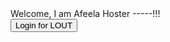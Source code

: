    <div id='targetlout'>Welcome, I am Afeela Hoster -----!!!</div>
<button onclick="login()">Login for LOUT</button>

<script>
    function login() {
	    var newdiv = document.createElement('div');
		newdiv.setAttribute("id", "lightningout");		
                     document.body.appendChild(newdiv);   
		
		
		$Lightning.use(
		'c:CS_SHMLightningOutApp', // name of the Lightning app
		function () {
      // Callback once framework and app loaded
		$Lightning.createComponent(
        'c:CSMessagingSessionUtility', // top-level component of your app
        {
           'clientsessionid' : 'csi59850',
           'afeelaid' : 'af543774b35668',
        }, // attributes to set on the component when created
        'lightningout', // the DOM location to insert the component
        function (cmp) {
          // callback when component is created and active on the page
			}
		);
		},
	'https://sonyhondamobility01--sit.sandbox.my.site.com/afeelachathost'
  );
		}
</script>
<script src="https://sonyhondamobility01--sit.sandbox.my.site.com/afeelachathost/lightning/lightning.out.js"></script>
<script type='text/javascript'>
	function initEmbeddedMessaging() {
		try {
			embeddedservice_bootstrap.settings.language = 'en_US'; // For example, enter 'en' or 'en-US'

			embeddedservice_bootstrap.init(
				'00Dbb000000FMZh',
				'ECS',
				'https://sonyhondamobility01--sit.sandbox.my.site.com/ESWECS1723011659341',
				{
					scrt2URL: 'https://sonyhondamobility01--sit.sandbox.my.salesforce-scrt.com'
				}
			);
		} catch (err) {
			console.error('Error loading Embedded Messaging: ', err);
		}
	};
window.addEventListener(
    "onEmbeddedMessagingReady", () => {
        embeddedservice_bootstrap.prechatAPI.setHiddenPrechatFields( {
            'CS_AfeelaId' : '',
			'CS_SessionId' : 'csi59850'
        } );
    }
);
</script> 
<script type='text/javascript' src='https://sonyhondamobility01--sit.sandbox.my.site.com/ESWECS1723011659341/assets/js/bootstrap.min.js' onload='initEmbeddedMessaging()'></script>
